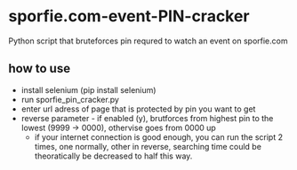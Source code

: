 # sporfie.com-event-PIN-cracker
Python script that bruteforces pin requred to watch an event on sporfie.com
## how to use
- install selenium (pip install selenium)
- run sporfie_pin_cracker.py
- enter url adress of page that is protected by pin you want to get
- reverse parameter - if enabled (y), brutforces from highest pin to the lowest (9999 -> 0000), othervise goes from 0000 up
  - if your internet connection is good enough, you can run the script 2 times, one normally, other in reverse, searching time could be theoratically be decreased to half this way.

